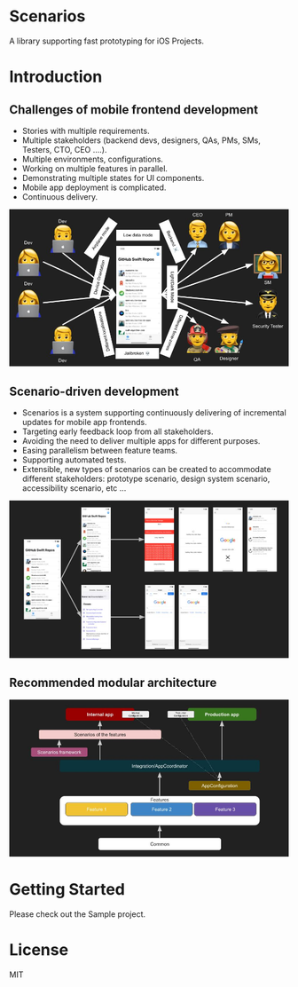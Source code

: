 # Scenarios

A library supporting fast prototyping for iOS Projects.

# Introduction

## Challenges of mobile frontend development

- Stories with multiple requirements.
- Multiple stakeholders (backend devs, designers, QAs, PMs, SMs, Testers, CTO, CEO ….).
- Multiple environments, configurations.
- Working on multiple features in parallel.
- Demonstrating multiple states for UI components.
- Mobile app deployment is complicated.
- Continuous delivery.

![problem](Assets/problem.jpg)

## Scenario-driven development

- Scenarios is a system supporting continuously delivering of incremental updates for mobile app frontends.
- Targeting early feedback loop from all stakeholders.
- Avoiding the need to deliver multiple apps for different purposes.
- Easing parallelism between feature teams.
- Supporting automated tests.
- Extensible, new types of scenarios can be created to accommodate different stakeholders: prototype scenario, design system scenario, accessibility scenario, etc ...

![scenario](Assets/scenario.jpg)

## Recommended modular architecture

![architecture](Assets/architecture.jpg)

# Getting Started

Please check out the Sample project.

# License

MIT